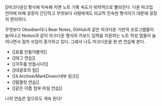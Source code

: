 
[[마크다운]] 형식에 익숙해 지면 노트 기록 속도가 비약적으로 빨라진다. 다른 마크업 언어에 비해 굉장히 간단하고 무엇보다 사람에게도 비교적 친숙한 형식이기 대문에 굉장히 편리하다.

무엇보다 Obsidian이나 Bear Notes, GitHub과 같은 마크다운 기반의 프로그램들이 늘어나고  Notion과 같이 마크다운 형식의 키보드 입력을 지원하는 노트 작성 앱들이 늘어나면서 점차 쓰임이 증가하고 있다. 그래서 나도 마크다운을 한 번 연습해 본다.

- [[표를 만들어볼까]]
- [[태그 연습]]
- [[각주를 만듭시다!]]
- [[대괄호의 힘]]
- [[4.Archive/MarkDown/내부 링크]] 
- [[템플릿 연습]]
- [[같은 이름 첨부 파일 연습]]

나의 연습은 앞으로도 계속 된다!
